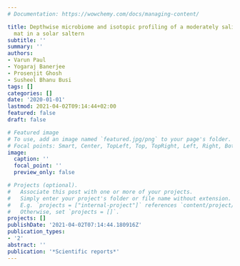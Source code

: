 ```yaml
---
# Documentation: https://wowchemy.com/docs/managing-content/

title: Depthwise microbiome and isotopic profiling of a moderately saline microbial
  mat in a solar saltern
subtitle: ''
summary: ''
authors:
- Varun Paul
- Yogaraj Banerjee
- Prosenjit Ghosh
- Susheel Bhanu Busi
tags: []
categories: []
date: '2020-01-01'
lastmod: 2021-04-02T09:14:44+02:00
featured: false
draft: false

# Featured image
# To use, add an image named `featured.jpg/png` to your page's folder.
# Focal points: Smart, Center, TopLeft, Top, TopRight, Left, Right, BottomLeft, Bottom, BottomRight.
image:
  caption: ''
  focal_point: ''
  preview_only: false

# Projects (optional).
#   Associate this post with one or more of your projects.
#   Simply enter your project's folder or file name without extension.
#   E.g. `projects = ["internal-project"]` references `content/project/deep-learning/index.md`.
#   Otherwise, set `projects = []`.
projects: []
publishDate: '2021-04-02T07:14:44.180916Z'
publication_types:
- '2'
abstract: ''
publication: '*Scientific reports*'
---
```

